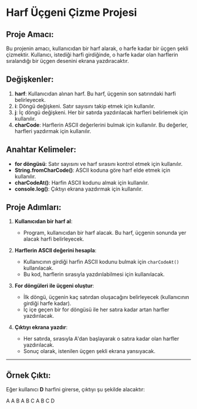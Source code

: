 # Harf Üçgeni Çizme Projesi

## Proje Amacı:
Bu projenin amacı, kullanıcıdan bir harf alarak, o harfe kadar bir üçgen şekli çizmektir. Kullanıcı, istediği harfi girdiğinde, o harfe kadar olan harflerin sıralandığı bir üçgen desenini ekrana yazdıracaktır.

## Değişkenler:
1. **harf**: Kullanıcıdan alınan harf. Bu harf, üçgenin son satırındaki harfi belirleyecek.
2. **i**: Döngü değişkeni. Satır sayısını takip etmek için kullanılır.
3. **j**: İç döngü değişkeni. Her bir satırda yazdırılacak harfleri belirlemek için kullanılır.
4. **charCode**: Harflerin ASCII değerlerini bulmak için kullanılır. Bu değerler, harfleri yazdırmak için kullanılır.

## Anahtar Kelimeler:
- **for döngüsü**: Satır sayısını ve harf sırasını kontrol etmek için kullanılır.
- **String.fromCharCode()**: ASCII koduna göre harf elde etmek için kullanılır.
- **charCodeAt()**: Harfin ASCII kodunu almak için kullanılır.
- **console.log()**: Çıktıyı ekrana yazdırmak için kullanılır.

## Proje Adımları:

1. **Kullanıcıdan bir harf al**:
   - Program, kullanıcıdan bir harf alacak. Bu harf, üçgenin sonunda yer alacak harfi belirleyecek.

2. **Harflerin ASCII değerini hesapla**:
   - Kullanıcının girdiği harfin ASCII kodunu bulmak için `charCodeAt()` kullanılacak.
   - Bu kod, harflerin sırasıyla yazdırılabilmesi için kullanılacak.

3. **For döngüleri ile üçgeni oluştur**:
   - İlk döngü, üçgenin kaç satırdan oluşacağını belirleyecek (kullanıcının girdiği harfe kadar).
   - İç içe geçen bir for döngüsü ile her satıra kadar artan harfler yazdırılacak.

4. **Çıktıyı ekrana yazdır**:
   - Her satırda, sırasıyla A'dan başlayarak o satıra kadar olan harfler yazdırılacak.
   - Sonuç olarak, istenilen üçgen şekli ekrana yansıyacak.

---

## Örnek Çıktı:

Eğer kullanıcı **D** harfini girerse, çıktıyı şu şekilde alacaktır:

A
A B
A B C
A B C D
